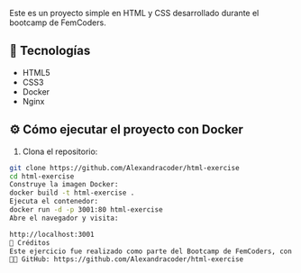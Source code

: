 Este es un proyecto simple en HTML y CSS desarrollado durante el bootcamp de FemCoders.

## 🚀 Tecnologías

- HTML5
- CSS3
- Docker
- Nginx

## ⚙️ Cómo ejecutar el proyecto con Docker

1. Clona el repositorio:

```bash
git clone https://github.com/Alexandracoder/html-exercise
cd html-exercise
Construye la imagen Docker:
docker build -t html-exercise .
Ejecuta el contenedor:
docker run -d -p 3001:80 html-exercise
Abre el navegador y visita:

http://localhost:3001
📄 Créditos
Este ejercicio fue realizado como parte del Bootcamp de FemCoders, con enfoque en buenas prácticas, despliegue en Docker y uso de tecnologías modernas.
🧑‍💻 GitHub: https://github.com/Alexandracoder/html-exercise